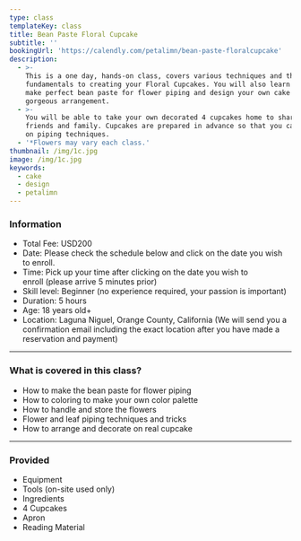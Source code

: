 ```yaml
---
type: class
templateKey: class
title: Bean Paste Floral Cupcake
subtitle: ''
bookingUrl: 'https://calendly.com/petalimn/bean-paste-floralcupcake'
description:
  - >-
    This is a one day, hands-on class, covers various techniques and the
    fundamentals to creating your Floral Cupcakes. You will also learn how to
    make perfect bean paste for flower piping and design your own cake with
    gorgeous arrangement.
  - >-
    You will be able to take your own decorated 4 cupcakes home to share with
    friends and family. Cupcakes are prepared in advance so that you can focus
    on piping techniques.
  - '*Flowers may vary each class.'
thumbnail: /img/1c.jpg
image: /img/1c.jpg
keywords:
  - cake
  - design
  - petalimn
---
```


### Information

* Total Fee: USD200
* Date: Please check the schedule below and click on the date you wish to enroll.
* Time: Pick up your time after clicking on the date you wish to enroll (please arrive 5 minutes prior)
* Skill level: Beginner (no experience required, your passion is important)
* Duration: 5 hours
* Age: 18 years old+
* Location: Laguna Niguel, Orange County, California (We will send you a confirmation email including the exact location after you have made a reservation and payment)

---

### What is covered in this class?

* How to make the bean paste for flower piping
* How to coloring to make your own color palette
* How to handle and store the flowers
* Flower and leaf piping techniques and tricks
* How to arrange and decorate on real cupcake

---

### Provided

* Equipment
* Tools (on-site used only)
* Ingredients
* 4 Cupcakes
* Apron
* Reading Material
